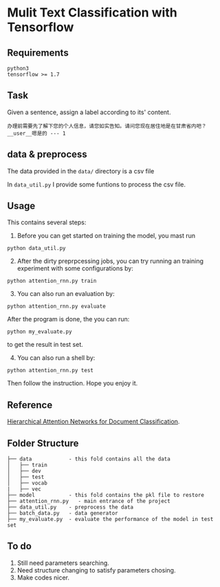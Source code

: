 # Mulit Text Classification with Tensorflow

## Requirements
```
python3
tensorflow >= 1.7
```
## Task
Given a sentence, assign a label according to its' content.
```
办理前需要先了解下您的个人信息，请您如实告知。请问您现在居住地是在甘肃省内吧？__user__嗯是的 --- 1
```

## data & preprocess
The data provided in the `data/` directory is a csv file

In `data_util.py` I provide some funtions to process the csv file.

## Usage
This contains several steps:
1. Before you can get started on training the model, you mast run
```
python data_util.py
```

2. After the dirty preprpcessing jobs, you can try running an training experiment with some configurations by:
```
python attention_rnn.py train
```

3. You can also run an evaluation by:
```
python attention_rnn.py evaluate
```
After the program is done, the you can run:
```
python my_evaluate.py
```
to get the result in test set.

4. You can also run a shell by:
```
python attention_rnn.py test
```
Then follow the instruction. Hope you enjoy it.

## Reference 
[Hierarchical Attention Networks for Document Classification](https://www.cs.cmu.edu/~diyiy/docs/naacl16.pdf).

## Folder Structure
```
├── data            - this fold contains all the data
│   ├── train
│   ├── dev
│   ├── test
│   ├── vocab
|   ├── vec
├── model           - this fold contains the pkl file to restore
├── attention_rnn.py   - main entrance of the project
├── data_util.py    - preprocess the data
├── batch_data.py   - data generator
├── my_evaluate.py  - evaluate the performance of the model in test set   
```

## To do
1. Still need parameters searching.
2. Need structure changing to satisfy parameters chosing.
3. Make codes nicer.
